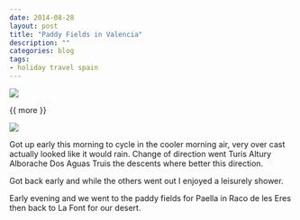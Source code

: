```yaml
---
date: 2014-08-28
layout: post
title: "Paddy Fields in Valencia"
description: ""
categories: blog 
tags:
- holiday travel spain 
---
```


<!--start excerpt-->
![](/images/2014/2014-08-28-paddy-fields-in-velenca.jpg)

{{ more }}

![](/images/2014/2014-08-28-paddy-fields-in-velenca2.jpg)

Got up early this morning to cycle in the cooler morning air, very over cast actually looked like it would rain. Change of direction went Turis Altury Alborache Dos Aguas Truis the descents where better this direction.

Got back early and while the others went out I enjoyed a leisurely shower.

Early evening and we went to the paddy fields for Paella in Raco de les Eres then back to La Font for our desert.
